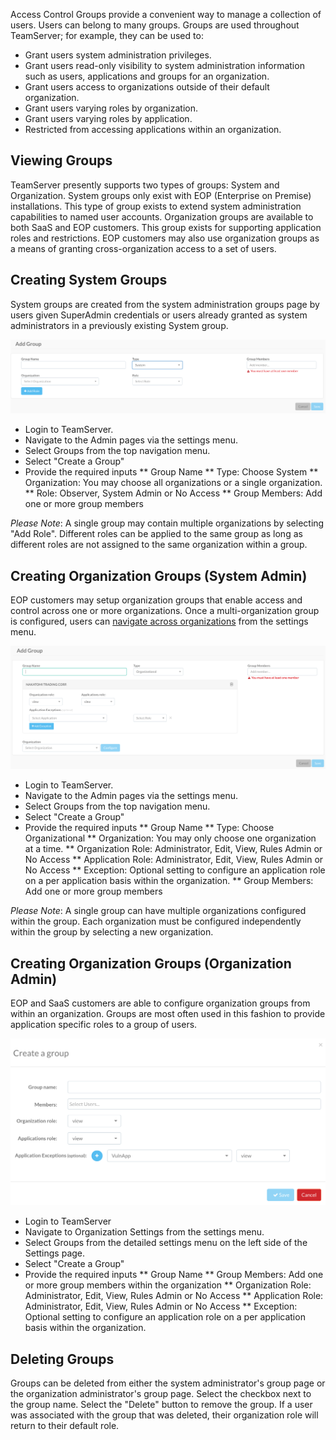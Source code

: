 <!--
title: "Creating, Managing and Deleting Access Control Groups"
description: "Creating, Managing and Deleting Access Control Groups"
-->

Access Control Groups provide a convenient way to manage a collection of users. Users can belong to many groups. Groups are used throughout TeamServer; for example, they can be used to:

* Grant users system administration privileges.
* Grant users read-only visibility to system administration information such as users, applications and groups for an organization.
* Grant users access to organizations outside of their default organization. 
* Grant users varying roles by organization.
* Grant users varying roles by application. 
* Restricted from accessing applications within an organization.

## Viewing Groups
TeamServer presently supports two types of groups: System and Organization. System groups only exist with EOP (Enterprise on Premise) installations. This type of group exists to extend system administration capabilities to named user accounts. Organization groups are available to both SaaS and EOP customers. This group exists for supporting application roles and restrictions. EOP customers may also use organization groups as a means of granting cross-organization access to a set of users.

## Creating System Groups
System groups are created from the system administration groups page by users given SuperAdmin credentials or users already granted as system administrators in a previously existing System group.

<a href="assets/images/System_Role.png" rel="lightbox" title="System Groups"><img class="thumbnail" src="assets/images/System_Role.png"/></a>

* Login to TeamServer.
* Navigate to the Admin pages via the settings menu.
* Select Groups from the top navigation menu.
* Select "Create a Group"
* Provide the required inputs
** Group Name
** Type: Choose System
** Organization: You may choose all organizations or a single organization.
** Role: Observer, System Admin or No Access
** Group Members: Add one or more group members

*Please Note*: A single group may contain multiple organizations by selecting "Add Role". Different roles can be applied to the same group as long as different roles are not assigned to the same organization within a group.

## Creating Organization Groups (System Admin)
EOP customers may setup organization groups that enable access and control across one or more organizations. Once a multi-organization group is configured, users can [navigate across organizations]() from the settings menu. 

<a href="assets/images/Multi_Org_Role_.png" rel="lightbox" title="Multi-Organization Group"><img class="thumbnail" src="assets/images/Multi_Org_Role_.png"/></a>

* Login to TeamServer.
* Navigate to the Admin pages via the settings menu.
* Select Groups from the top navigation menu.
* Select "Create a Group"
* Provide the required inputs
** Group Name
** Type: Choose Organizational
** Organization: You may only choose one organization at a time.
** Organization Role: Administrator, Edit, View, Rules Admin or No Access
** Application Role: Administrator, Edit, View, Rules Admin or No Access
** Exception: Optional setting to configure an application role on a per application basis within the organization. 
** Group Members: Add one or more group members

*Please Note*: A single group can have multiple organizations configured within the group. Each organization must be configured independently within the group by selecting a new organization.

## Creating Organization Groups (Organization Admin)
EOP and SaaS customers are able to configure organization groups from within an organization. Groups are most often used in this fashion to provide application specific roles to a group of users.

<a href="assets/images/Org_Role.png" rel="lightbox" title="Organization Group"><img class="thumbnail" src="assets/images/Org_Role.png"/></a>

* Login to TeamServer
* Navigate to Organization Settings from the settings menu.
* Select Groups from the detailed settings menu on the left side of the Settings page.
* Select "Create a Group"
* Provide the required inputs
** Group Name
** Group Members: Add one or more group members within the organization
** Organization Role: Administrator, Edit, View, Rules Admin or No Access
** Application Role: Administrator, Edit, View, Rules Admin or No Access
** Exception: Optional setting to configure an application role on a per application basis within the organization.

## Deleting Groups
Groups can be deleted from either the system administrator's group page or the organization administrator's group page. Select the checkbox next to the group name. Select the "Delete" button to remove the group. If a user was associated with the group that was deleted, their organization role will return to their default role.

